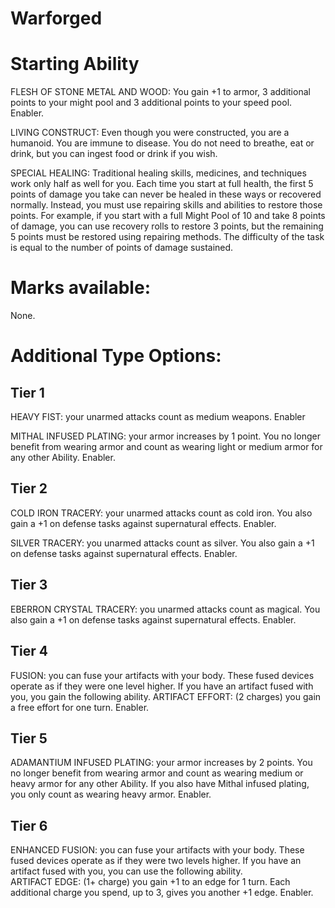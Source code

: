 # Warforged

# Starting Ability
FLESH OF STONE METAL AND WOOD: You gain +1 to armor, 3 additional points to your might pool and 3 additional points to your speed pool. Enabler.

LIVING CONSTRUCT: Even though you were constructed, you are a humanoid. You are immune to disease. You do not need to breathe, eat or drink, but you can ingest food or drink if you wish.

SPECIAL HEALING: Traditional healing skills, medicines, and techniques work only half as well for you. Each time you start at full health, the first 5 points of damage you take can never be healed in these ways or recovered normally. Instead, you must use repairing skills and abilities to restore those points. For example, if you start with a full Might Pool of 10 and take 8 points of damage, you can use recovery rolls to restore 3 points, but the remaining 5 points must be restored using repairing methods. The difficulty of the task is equal to the number of points of damage sustained.

# Marks available:
None.

# Additional Type Options:
## Tier 1
HEAVY FIST: your unarmed attacks count as medium weapons. Enabler

MITHAL INFUSED PLATING: your armor increases by 1 point. You no longer benefit from wearing armor and count as wearing light or medium armor for any other Ability. Enabler.

## Tier 2
COLD IRON TRACERY: your unarmed attacks count as cold iron. You also gain a +1 on defense tasks against supernatural effects. Enabler.

SILVER TRACERY: you unarmed attacks count as silver. You also gain a +1 on defense tasks against supernatural effects. Enabler.

## Tier 3
EBERRON CRYSTAL TRACERY: you unarmed attacks count as magical. You also gain a +1 on defense tasks against supernatural effects. Enabler.

## Tier 4
FUSION: you can fuse your artifacts with your body. These fused devices operate as if they were one level higher. If you have an artifact fused with you, you gain the following ability.
ARTIFACT EFFORT: (2 charges) you gain a free effort for one turn. Enabler. 

## Tier 5
ADAMANTIUM INFUSED PLATING: your armor increases by 2 points. You no longer benefit from wearing armor and count as wearing medium or heavy armor for any other Ability. If you also have Mithal infused plating, you only count as wearing heavy armor. Enabler.

## Tier 6
ENHANCED FUSION: you can fuse your artifacts with your body. These fused devices operate as if they were two levels higher. If you have an artifact fused with you, you can use the following ability.  
ARTIFACT EDGE: (1+ charge) you gain +1 to an edge for 1 turn. Each additional charge you spend, up to 3, gives you another +1 edge. Enabler.